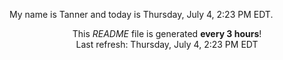 My name is Tanner and today is Thursday, July 4, 2:23 PM EDT.

<p align="center">This <i>README</i> file is generated <b>every 3 hours</b>!</br>Last refresh: Thursday, July 4, 2:23 PM EDT<br /></p>
